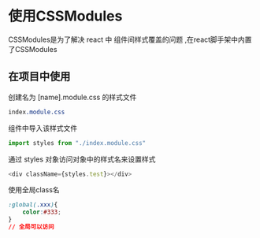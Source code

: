 # 使用CSSModules

CSSModules是为了解决 react 中 组件间样式覆盖的问题 ,在react脚手架中内置了CSSModules

## 在项目中使用

创建名为 [name].module.css 的样式文件

```css
index.module.css
```

组件中导入该样式文件

```javascript
import styles from "./index.module.css"
```

通过 styles 对象访问对象中的样式名来设置样式

```javascript
<div className={styles.test}></div>
```

使用全局class名

```css
:global(.xxx){
    color:#333;
}
// 全局可以访问
```































































